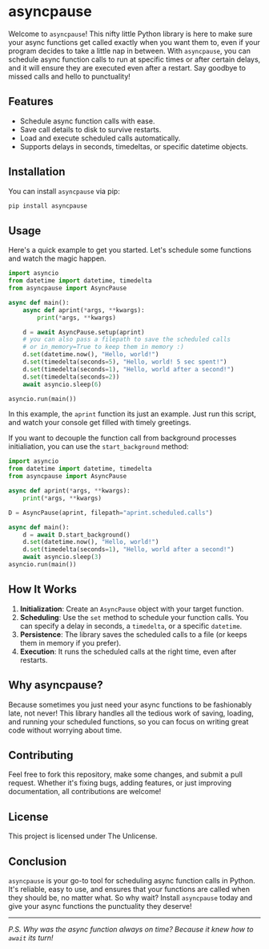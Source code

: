 # asyncpause

Welcome to `asyncpause`! This nifty little Python library is here to make sure your async functions get called exactly when you want them to, even if your program decides to take a little nap in between. With `asyncpause`, you can schedule async function calls to run at specific times or after certain delays, and it will ensure they are executed even after a restart. Say goodbye to missed calls and hello to punctuality!

## Features

- Schedule async function calls with ease.
- Save call details to disk to survive restarts.
- Load and execute scheduled calls automatically.
- Supports delays in seconds, timedeltas, or specific datetime objects.

## Installation

You can install `asyncpause` via pip:

```sh
pip install asyncpause
```

## Usage

Here's a quick example to get you started. Let's schedule some functions and watch the magic happen.

```python
import asyncio
from datetime import datetime, timedelta
from asyncpause import AsyncPause

async def main():
    async def aprint(*args, **kwargs):
        print(*args, **kwargs)

    d = await AsyncPause.setup(aprint)
    # you can also pass a filepath to save the scheduled calls
    # or in_memory=True to keep them in memory :)
    d.set(datetime.now(), "Hello, world!")
    d.set(timedelta(seconds=5), "Hello, world! 5 sec spent!")
    d.set(timedelta(seconds=1), "Hello, world after a second!")
    d.set(timedelta(seconds=2))
    await asyncio.sleep(6)

asyncio.run(main())
```

In this example, the `aprint` function its just an example. Just run this script, and watch your console get filled with timely greetings.

If you want to decouple the function call from background processes initialiation, you can use the `start_background` method:

```python
import asyncio
from datetime import datetime, timedelta
from asyncpause import AsyncPause

async def aprint(*args, **kwargs):
    print(*args, **kwargs)

D = AsyncPause(aprint, filepath="aprint.scheduled.calls")

async def main():
    d = await D.start_background()
    d.set(datetime.now(), "Hello, world!")
    d.set(timedelta(seconds=1), "Hello, world after a second!")
    await asyncio.sleep(3)
asyncio.run(main())
```

## How It Works

1. **Initialization**: Create an `AsyncPause` object with your target function.
2. **Scheduling**: Use the `set` method to schedule your function calls. You can specify a delay in seconds, a `timedelta`, or a specific `datetime`.
3. **Persistence**: The library saves the scheduled calls to a file (or keeps them in memory if you prefer).
4. **Execution**: It runs the scheduled calls at the right time, even after restarts.

## Why asyncpause?

Because sometimes you just need your async functions to be fashionably late, not never! This library handles all the tedious work of saving, loading, and running your scheduled functions, so you can focus on writing great code without worrying about time.

## Contributing

Feel free to fork this repository, make some changes, and submit a pull request. Whether it's fixing bugs, adding features, or just improving documentation, all contributions are welcome!

## License

This project is licensed under The Unlicense.

## Conclusion

`asyncpause` is your go-to tool for scheduling async function calls in Python. It's reliable, easy to use, and ensures that your functions are called when they should be, no matter what. So why wait? Install `asyncpause` today and give your async functions the punctuality they deserve!

---

_P.S. Why was the async function always on time? Because it knew how to `await` its turn!_

